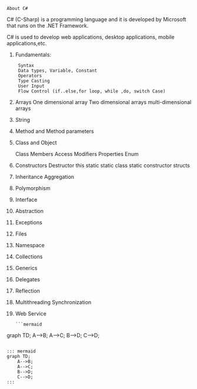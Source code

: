     About C# 
	
C# (C-Sharp) is a programming language and it is developed by Microsoft that runs on the .NET Framework.

C# is used to develop web applications, desktop applications, mobile applications,etc.

1. Fundamentals:
		
		Syntax
		Data types, Variable, Constant
		Operators
		Type Casting
		User Input
		Flow Control (if..else,for loop, while ,do, switch Case)
		
2. Arrays
		One dimensional array
		Two dimensional arrays
		multi-dimensional arrays
	
3. String

4. Method and Method parameters

5. Class and Object
	
	Class Members
	Access Modifiers
	Properties
	Enum

6. Constructors 
	Destructor
	this 
	static
	static class
	static constructor 
	structs

7. Inheritance
	Aggregation

8. Polymorphism

9. Interface

10. Abstraction

11. Exceptions

12. Files

13. Namespace

14. Collections

15. Generics

16. Delegates

17. Reflection

18. Multithreading
	Synchronization
	
19. Web Service




		```mermaid
graph TD;
    A-->B;
    A-->C;
    B-->D;
    C-->D;
```

::: mermaid
graph TD;
    A-->B;
    A-->C;
    B-->D;
    C-->D;
:::